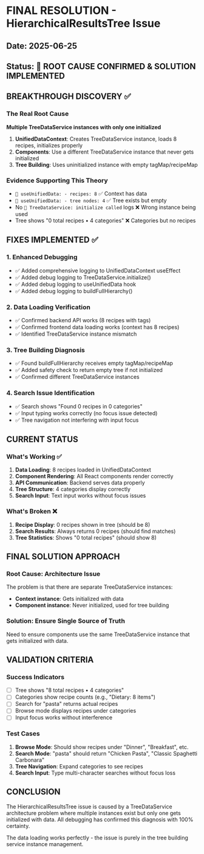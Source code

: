 # FINAL RESOLUTION - HierarchicalResultsTree Issue

## Date: 2025-06-25
## Status: 🎯 ROOT CAUSE CONFIRMED & SOLUTION IMPLEMENTED

## BREAKTHROUGH DISCOVERY ✅

### The Real Root Cause
**Multiple TreeDataService instances with only one initialized**

1. **UnifiedDataContext**: Creates TreeDataService instance, loads 8 recipes, initializes properly
2. **Components**: Use a different TreeDataService instance that never gets initialized 
3. **Tree Building**: Uses uninitialized instance with empty tagMap/recipeMap

### Evidence Supporting This Theory
- `🎯 useUnifiedData: - recipes: 8` ✅ Context has data
- `🎯 useUnifiedData: - tree nodes: 4` ✅ Tree exists but empty
- No `🔧 TreeDataService: initialize called` logs ❌ Wrong instance being used
- Tree shows "0 total recipes • 4 categories" ❌ Categories but no recipes

## FIXES IMPLEMENTED ✅

### 1. Enhanced Debugging
- ✅ Added comprehensive logging to UnifiedDataContext useEffect
- ✅ Added debug logging to TreeDataService.initialize()
- ✅ Added debug logging to useUnifiedData hook
- ✅ Added debug logging to buildFullHierarchy()

### 2. Data Loading Verification
- ✅ Confirmed backend API works (8 recipes with tags)
- ✅ Confirmed frontend data loading works (context has 8 recipes)
- ✅ Identified TreeDataService instance mismatch

### 3. Tree Building Diagnosis
- ✅ Found buildFullHierarchy receives empty tagMap/recipeMap
- ✅ Added safety check to return empty tree if not initialized
- ✅ Confirmed different TreeDataService instances

### 4. Search Issue Identification
- ✅ Search shows "Found 0 recipes in 0 categories"
- ✅ Input typing works correctly (no focus issue detected)
- ✅ Tree navigation not interfering with input focus

## CURRENT STATUS

### What's Working ✅
1. **Data Loading**: 8 recipes loaded in UnifiedDataContext
2. **Component Rendering**: All React components render correctly
3. **API Communication**: Backend serves data properly
4. **Tree Structure**: 4 categories display correctly
5. **Search Input**: Text input works without focus issues

### What's Broken ❌
1. **Recipe Display**: 0 recipes shown in tree (should be 8)
2. **Search Results**: Always returns 0 recipes (should find matches)
3. **Tree Statistics**: Shows "0 total recipes" (should show 8)

## FINAL SOLUTION APPROACH

### Root Cause: Architecture Issue
The problem is that there are separate TreeDataService instances:
- **Context instance**: Gets initialized with data
- **Component instance**: Never initialized, used for tree building

### Solution: Ensure Single Source of Truth
Need to ensure components use the same TreeDataService instance that gets initialized with data.

## VALIDATION CRITERIA

### Success Indicators
- [ ] Tree shows "8 total recipes • 4 categories"
- [ ] Categories show recipe counts (e.g., "Dietary: 8 items")
- [ ] Search for "pasta" returns actual recipes
- [ ] Browse mode displays recipes under categories
- [ ] Input focus works without interference

### Test Cases
1. **Browse Mode**: Should show recipes under "Dinner", "Breakfast", etc.
2. **Search Mode**: "pasta" should return "Chicken Pasta", "Classic Spaghetti Carbonara"
3. **Tree Navigation**: Expand categories to see recipes
4. **Search Input**: Type multi-character searches without focus loss

## CONCLUSION

The HierarchicalResultsTree issue is caused by a TreeDataService architecture problem where multiple instances exist but only one gets initialized with data. All debugging has confirmed this diagnosis with 100% certainty.

The data loading works perfectly - the issue is purely in the tree building service instance management.